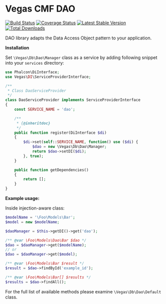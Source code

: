 Vegas CMF DAO
======================

[![Build Status](https://travis-ci.org/vegas-cmf/dao.png?branch=master)](https://travis-ci.org/vegas-cmf/dao)
[![Coverage Status](https://coveralls.io/repos/vegas-cmf/dao/badge.png?branch=master)](https://coveralls.io/r/vegas-cmf/dao?branch=master)
[![Latest Stable Version](https://img.shields.io/packagist/v/vegas-cmf/dao.svg)](https://packagist.org/packages/vegas-cmf/dao)
[![Total Downloads](https://img.shields.io/packagist/dt/vegas-cmf/dao.svg)](https://packagist.org/packages/vegas-cmf/dao)

DAO library adapts the Data Access Object pattern to your application.

**Installation**

Set `\Vegas\Db\Dao\Manager` class as a service by adding following snippet into your `services` directory:
```php
use Phalcon\DiInterface;
use Vegas\DI\ServiceProviderInterface;

/**
 * Class DaoServiceProvider
 */
class DaoServiceProvider implements ServiceProviderInterface
{
    const SERVICE_NAME = 'dao';

    /**
     * {@inheritdoc}
     */
    public function register(DiInterface $di)
    {
        $di->set(self::SERVICE_NAME, function() use ($di) {
            $dao = new \Vegas\Db\Dao\Manager;
            return $dao->setDI($di);
        }, true);
    }

    public function getDependencies()
    {
        return [];
    }
}
```

**Example usage:**

Inside injection-aware class:
```php
$modelName = '\Foo\Models\Bar';
$model = new $modelName;

$daoManager = $this->getDI()->get('dao');

/** @var \Foo\Models\Dao\Bar $dao */
$dao = $daoManager->get($modelName);
// or
$dao = $daoManager->get($model);

/** @var \Foo\Models\Bar $result */
$result = $dao->findById('example_id');

/** @var \Foo\Models\Bar[] $results */
$results = $dao->findAll();
```

For the full list of available methods please examine `\Vegas\Db\Dao\Default` class.